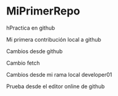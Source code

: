 # MiPrimerRepo

hPractica en github

Mi primera contribución local a github

Cambios desde github

Cambio fetch

Cambios desde mi rama local developer01

Prueba desde el editor online de github
